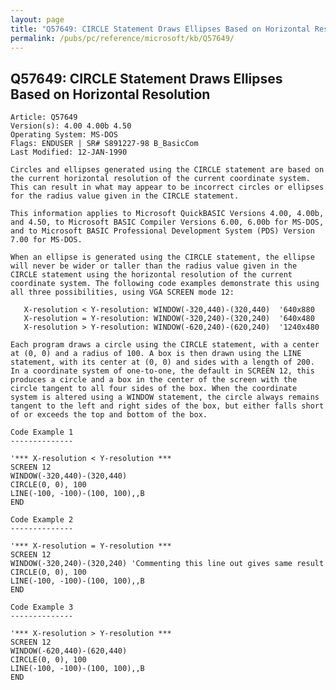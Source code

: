 ```yaml
---
layout: page
title: "Q57649: CIRCLE Statement Draws Ellipses Based on Horizontal Resolution"
permalink: /pubs/pc/reference/microsoft/kb/Q57649/
---
```


## Q57649: CIRCLE Statement Draws Ellipses Based on Horizontal Resolution

	Article: Q57649
	Version(s): 4.00 4.00b 4.50
	Operating System: MS-DOS
	Flags: ENDUSER | SR# S891227-98 B_BasicCom
	Last Modified: 12-JAN-1990
	
	Circles and ellipses generated using the CIRCLE statement are based on
	the current horizontal resolution of the current coordinate system.
	This can result in what may appear to be incorrect circles or ellipses
	for the radius value given in the CIRCLE statement.
	
	This information applies to Microsoft QuickBASIC Versions 4.00, 4.00b,
	and 4.50, to Microsoft BASIC Compiler Versions 6.00, 6.00b for MS-DOS,
	and to Microsoft BASIC Professional Development System (PDS) Version
	7.00 for MS-DOS.
	
	When an ellipse is generated using the CIRCLE statement, the ellipse
	will never be wider or taller than the radius value given in the
	CIRCLE statement using the horizontal resolution of the current
	coordinate system. The following code examples demonstrate this using
	all three possibilities, using VGA SCREEN mode 12:
	
	   X-resolution < Y-resolution: WINDOW(-320,440)-(320,440)  '640x880
	   X-resolution = Y-resolution: WINDOW(-320,240)-(320,240)  '640x480
	   X-resolution > Y-resolution: WINDOW(-620,240)-(620,240)  '1240x480
	
	Each program draws a circle using the CIRCLE statement, with a center
	at (0, 0) and a radius of 100. A box is then drawn using the LINE
	statement, with its center at (0, 0) and sides with a length of 200.
	In a coordinate system of one-to-one, the default in SCREEN 12, this
	produces a circle and a box in the center of the screen with the
	circle tangent to all four sides of the box. When the coordinate
	system is altered using a WINDOW statement, the circle always remains
	tangent to the left and right sides of the box, but either falls short
	of or exceeds the top and bottom of the box.
	
	Code Example 1
	--------------
	
	'*** X-resolution < Y-resolution ***
	SCREEN 12
	WINDOW(-320,440)-(320,440)
	CIRCLE(0, 0), 100
	LINE(-100, -100)-(100, 100),,B
	END
	
	Code Example 2
	--------------
	
	'*** X-resolution = Y-resolution ***
	SCREEN 12
	WINDOW(-320,240)-(320,240) 'Commenting this line out gives same result
	CIRCLE(0, 0), 100
	LINE(-100, -100)-(100, 100),,B
	END
	
	Code Example 3
	--------------
	
	'*** X-resolution > Y-resolution ***
	SCREEN 12
	WINDOW(-620,440)-(620,440)
	CIRCLE(0, 0), 100
	LINE(-100, -100)-(100, 100),,B
	END
